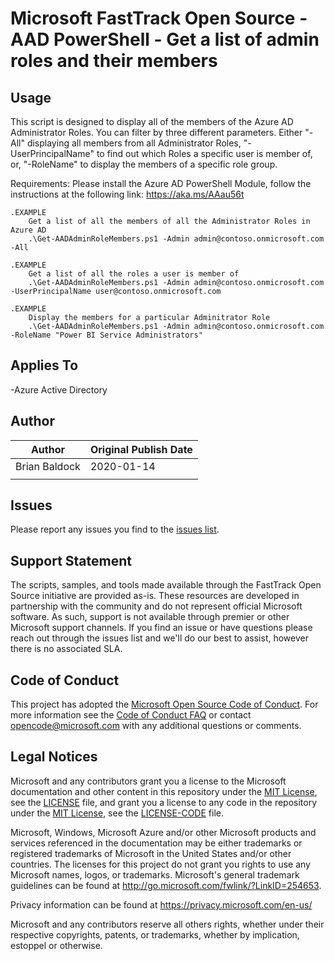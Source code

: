 # Microsoft FastTrack Open Source - AAD PowerShell - Get a list of admin roles and their members
## Usage
This script is designed to display all of the members of the Azure AD Administrator Roles. You can filter by three different parameters. Either "-All" displaying all members from all Administrator Roles, "-UserPrincipalName" to find out which Roles a specific user is member of, or, "-RoleName" to display the members of a specific role group.

Requirements:
Please install the Azure AD PowerShell Module, follow the instructions at the following link: https://aka.ms/AAau56t
 
    .EXAMPLE
        Get a list of all the members of all the Administrator Roles in Azure AD
        .\Get-AADAdminRoleMembers.ps1 -Admin admin@contoso.onmicrosoft.com -All

    .EXAMPLE
        Get a list of all the roles a user is member of
        .\Get-AADAdminRoleMembers.ps1 -Admin admin@contoso.onmicrosoft.com -UserPrincipalName user@contoso.onmicrosoft.com

    .EXAMPLE
        Display the members for a particular Adminitrator Role
        .\Get-AADAdminRoleMembers.ps1 -Admin admin@contoso.onmicrosoft.com -RoleName "Power BI Service Administrators"

## Applies To
-Azure Active Directory

## Author

| Author        | Original Publish Date |
|---------------|-----------------------|
| Brian Baldock | 2020-01-14            |
|               |                       |

## Issues

Please report any issues you find to the [issues list](/issues).

## Support Statement

The scripts, samples, and tools made available through the FastTrack Open Source initiative are provided as-is. These resources are developed in partnership with the community and do not represent official Microsoft software. As such, support is not available through premier or other Microsoft support channels. If you find an issue or have questions please reach out through the issues list and we'll do our best to assist, however there is no associated SLA.

## Code of Conduct

This project has adopted the [Microsoft Open Source Code of Conduct](https://opensource.microsoft.com/codeofconduct/).
For more information see the [Code of Conduct FAQ](https://opensource.microsoft.com/codeofconduct/faq/) or
contact [opencode@microsoft.com](mailto:opencode@microsoft.com) with any additional questions or comments.

## Legal Notices

Microsoft and any contributors grant you a license to the Microsoft documentation and other content in this repository under the [MIT License](https://opensource.org/licenses/MIT), see the [LICENSE](LICENSE) file, and grant you a license to any code in the repository under the [MIT License](https://opensource.org/licenses/MIT), see the [LICENSE-CODE](LICENSE-CODE) file.

Microsoft, Windows, Microsoft Azure and/or other Microsoft products and services referenced in the documentation may be either trademarks or registered trademarks of Microsoft in the United States and/or other countries. The licenses for this project do not grant you rights to use any Microsoft names, logos, or trademarks. Microsoft's general trademark guidelines can be found at http://go.microsoft.com/fwlink/?LinkID=254653.

Privacy information can be found at https://privacy.microsoft.com/en-us/

Microsoft and any contributors reserve all others rights, whether under their respective copyrights, patents,
or trademarks, whether by implication, estoppel or otherwise.
